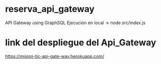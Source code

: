 # reserva_api_gateway
API Gateway using GraphSQL
Ejecucion en local -> node src/index.js
# link del despliegue del Api_Gateway
https://mision-tic-api-gate-way.herokuapp.com/
